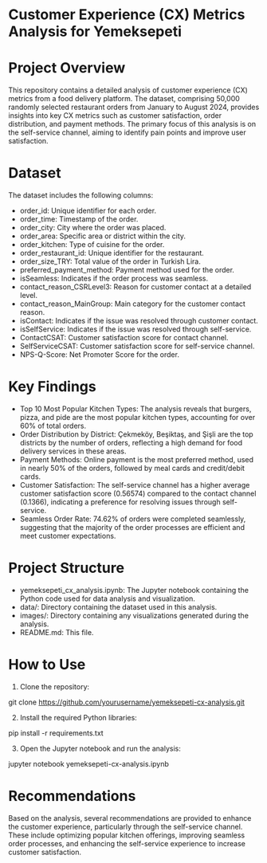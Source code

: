 # Customer Experience (CX) Metrics Analysis for Yemeksepeti

# Project Overview
This repository contains a detailed analysis of customer experience (CX) metrics from a food delivery platform. The dataset, comprising 50,000 randomly selected restaurant orders from January to August 2024, provides insights into key CX metrics such as customer satisfaction, order distribution, and payment methods. The primary focus of this analysis is on the self-service channel, aiming to identify pain points and improve user satisfaction.

# Dataset
The dataset includes the following columns:
* order_id: Unique identifier for each order.
* order_time: Timestamp of the order.
* order_city: City where the order was placed.
* order_area: Specific area or district within the city.
* order_kitchen: Type of cuisine for the order.
* order_restaurant_id: Unique identifier for the restaurant.
* order_size_TRY: Total value of the order in Turkish Lira.
* preferred_payment_method: Payment method used for the order.
* isSeamless: Indicates if the order process was seamless.
* contact_reason_CSRLevel3: Reason for customer contact at a detailed level.
* contact_reason_MainGroup: Main category for the customer contact reason.
* isContact: Indicates if the issue was resolved through customer contact.
* isSelfService: Indicates if the issue was resolved through self-service.
* ContactCSAT: Customer satisfaction score for contact channel.
* SelfServiceCSAT: Customer satisfaction score for self-service channel.
* NPS-Q-Score: Net Promoter Score for the order.

# Key Findings

* Top 10 Most Popular Kitchen Types: The analysis reveals that burgers, pizza, and pide are the most popular kitchen types, accounting for over 60% of total orders.
* Order Distribution by District: Çekmeköy, Beşiktaş, and Şişli are the top districts by the number of orders, reflecting a high demand for food delivery services in these areas.
* Payment Methods: Online payment is the most preferred method, used in nearly 50% of the orders, followed by meal cards and credit/debit cards.
* Customer Satisfaction: The self-service channel has a higher average customer satisfaction score (0.56574) compared to the contact channel (0.1366), indicating a preference for resolving issues through self-service.
* Seamless Order Rate: 74.62% of orders were completed seamlessly, suggesting that the majority of the order processes are efficient and meet customer expectations.

# Project Structure

* yemeksepeti_cx_analysis.ipynb: The Jupyter notebook containing the Python code used for data analysis and visualization.
* data/: Directory containing the dataset used in this analysis.
* images/: Directory containing any visualizations generated during the analysis.
* README.md: This file.

# How to Use

1. Clone the repository:

git clone https://github.com/yourusername/yemeksepeti-cx-analysis.git

2. Install the required Python libraries:

pip install -r requirements.txt

3. Open the Jupyter notebook and run the analysis:

jupyter notebook yemeksepeti-cx-analysis.ipynb

# Recommendations
Based on the analysis, several recommendations are provided to enhance the customer experience, particularly through the self-service channel. These include optimizing popular kitchen offerings, improving seamless order processes, and enhancing the self-service experience to increase customer satisfaction.
